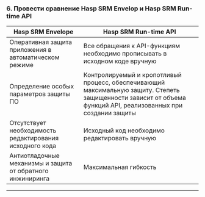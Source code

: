 ### 6. Провести сравнение Hasp SRM Envelop и Hasp SRM Run-time API

| **Hasp SRM Envelope**                                      | **Hasp SRM Run-time API**                                                                                                                                       |
|------------------------------------------------------------|-----------------------------------------------------------------------------------------------------------------------------------------------------------------|
| Оперативная защита приложения в автоматическом режиме      | Все обращения к API-функциям необходимо прописывать в исходном коде вручную                                                                                     |
| Определение особых параметров защиты ПО                    | Контролируемый и кропотливый процесс, обеспечивающий максимальную защиту. Степеть защищенности зависит от объема функций API, реализованных при создании защиты |
| Отсутствует необходимость редактирования исходного кода    | Исходный код необходимо редактировать вручную                                                                                                                   |
| Антиотладочные механизмы и защита от обратного инжиниринга | Максимальная гибкость                                                                                                                                           |

___
